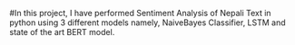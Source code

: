 #In this project, I have performed Sentiment Analysis of Nepali Text in python using 3 different models namely, NaiveBayes Classifier, LSTM and state of the art BERT model.
